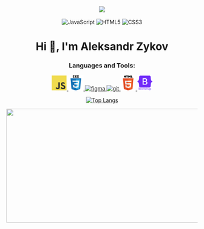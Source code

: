 <div id="header" align="center">
  <img src="https://media3.giphy.com/media/v1.Y2lkPTc5MGI3NjExaWkya3lnc2UwZjB1c29mdmpxbGZ3MWRhNnVqOXFlOHJjY2F1dnk5aiZlcD12MV9pbnRlcm5hbF9naWZfYnlfaWQmY3Q9cw/6KirhLJyR7oMcwgJQk/giphy.gif" width="100"/>
</div>
<div id="badges" align="center">
  
![JavaScript](https://img.shields.io/badge/JavaScript-ES6+-yellow.svg)
![HTML5](https://img.shields.io/badge/HTML5-E34F26.svg)
![CSS3](https://img.shields.io/badge/CSS3-1572B6.svg)

</div>
<h1 align="center">Hi 👋, I'm Aleksandr Zykov</h1>

<h3 align="center">Languages and Tools:</h3>
<p align="center"><a href="https://developer.mozilla.org/en-US/docs/Web/JavaScript" target="_blank" rel="noreferrer"> <img src="https://raw.githubusercontent.com/devicons/devicon/master/icons/javascript/javascript-original.svg" alt="javascript" width="40" height="40"/> </a> <a href="https://www.w3schools.com/css/" target="_blank" rel="noreferrer"> <img src="https://raw.githubusercontent.com/devicons/devicon/master/icons/css3/css3-original-wordmark.svg" alt="css3" width="40" height="40"/> </a> <a href="https://www.figma.com/" target="_blank" rel="noreferrer"> <img src="https://www.vectorlogo.zone/logos/figma/figma-icon.svg" alt="figma" width="40" height="40"/> </a> <a href="https://git-scm.com/" target="_blank" rel="noreferrer"> <img src="https://www.vectorlogo.zone/logos/git-scm/git-scm-icon.svg" alt="git" width="40" height="40"/> </a> <a href="https://www.w3.org/html/" target="_blank" rel="noreferrer"> <img src="https://raw.githubusercontent.com/devicons/devicon/master/icons/html5/html5-original-wordmark.svg" alt="html5" width="40" height="40"/> <a href="https://getbootstrap.com" target="_blank" rel="noreferrer"> <img src="https://raw.githubusercontent.com/devicons/devicon/master/icons/bootstrap/bootstrap-plain-wordmark.svg" alt="bootstrap" width="40" height="40"/> </a> </a></p>

<div align="center">

[![Top Langs](https://github-readme-stats.vercel.app/api/top-langs/?username=Finnimonius&layout=compact&theme=default)](https://github.com/Finnimonius)

</div>

<div align="center">
  <img src="https://media2.giphy.com/media/v1.Y2lkPTc5MGI3NjExMzB2bHRwcTRvcTAxOWp3bXVtbnowcmZ4cWhwcDg5bWk3bDQ1ODM1YyZlcD12MV9pbnRlcm5hbF9naWZfYnlfaWQmY3Q9Zw/L8K62iTDkzGX6/giphy.gif" width="600" height="300"/>
</div>
